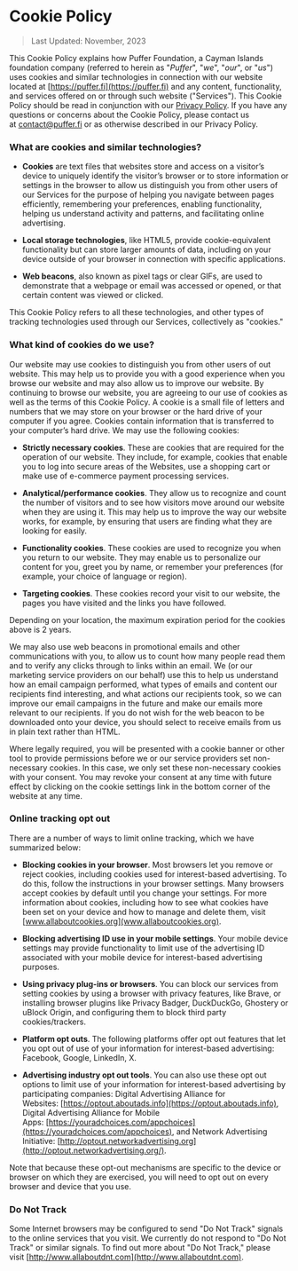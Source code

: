 # Cookie Policy

> Last Updated: November, 2023

This Cookie Policy explains how Puffer Foundation, a Cayman Islands foundation company (referred to herein as "_Puffer_", "_we_", "_our_", or "_us_") uses cookies and similar technologies in connection with our website located at [https://puffer.fi](https://puffer.fi) and any content, functionality, and services offered on or through such website ("Services"). This Cookie Policy should be read in conjunction with our [Privacy Policy](https://docs.puffer.fi/privacy-policy). If you have any questions or concerns about the Cookie Policy, please contact us at contact@puffer.fi or as otherwise described in our Privacy Policy.

### What are cookies and similar technologies?

- **Cookies** are text files that websites store and access on a visitor’s device to uniquely identify the visitor’s browser or to store information or settings in the browser to allow us distinguish you from other users of our Services for the purpose of helping you navigate between pages efficiently, remembering your preferences, enabling functionality, helping us understand activity and patterns, and facilitating online advertising.

- **Local storage technologies**, like HTML5, provide cookie-equivalent functionality but can store larger amounts of data, including on your device outside of your browser in connection with specific applications.

- **Web beacons**, also known as pixel tags or clear GIFs, are used to demonstrate that a webpage or email was accessed or opened, or that certain content was viewed or clicked.

This Cookie Policy refers to all these technologies, and other types of tracking technologies used through our Services, collectively as "cookies."

### What kind of cookies do we use?

Our website may use cookies to distinguish you from other users of out website. This may help us to provide you with a good experience when you browse our website and may also allow us to improve our website. By continuing to browse our website, you are agreeing to our use of cookies as well as the terms of this Cookie Policy. A cookie is a small file of letters and numbers that we may store on your browser or the hard drive of your computer if you agree. Cookies contain information that is transferred to your computer’s hard drive. We may use the following cookies:

- **Strictly necessary cookies**. These are cookies that are required for the operation of our website. They include, for example, cookies that enable you to log into secure areas of the Websites, use a shopping cart or make use of e-commerce payment processing services.

- **Analytical/performance cookies**. They allow us to recognize and count the number of visitors and to see how visitors move around our website when they are using it. This may help us to improve the way our website works, for example, by ensuring that users are finding what they are looking for easily.

- **Functionality cookies**. These cookies are used to recognize you when you return to our website. They may enable us to personalize our content for you, greet you by name, or remember your preferences (for example, your choice of language or region).

- **Targeting cookies**. These cookies record your visit to our website, the pages you have visited and the links you have followed.

Depending on your location, the maximum expiration period for the cookies above is 2 years.

We may also use web beacons in promotional emails and other communications with you, to allow us to count how many people read them and to verify any clicks through to links within an email. We (or our marketing service providers on our behalf) use this to help us understand how an email campaign performed, what types of emails and content our recipients find interesting, and what actions our recipients took, so we can improve our email campaigns in the future and make our emails more relevant to our recipients. If you do not wish for the web beacon to be downloaded onto your device, you should select to receive emails from us in plain text rather than HTML.

Where legally required, you will be presented with a cookie banner or other tool to provide permissions before we or our service providers set non-necessary cookies. In this case, we only set these non-necessary cookies with your consent. You may revoke your consent at any time with future effect by clicking on the cookie settings link in the bottom corner of the website at any time.

### Online tracking opt out

There are a number of ways to limit online tracking, which we have summarized below:

- **Blocking cookies in your browser**. Most browsers let you remove or reject cookies, including cookies used for interest-based advertising. To do this, follow the instructions in your browser settings. Many browsers accept cookies by default until you change your settings. For more information about cookies, including how to see what cookies have been set on your device and how to manage and delete them, visit [www.allaboutcookies.org](www.allaboutcookies.org).

- **Blocking advertising ID use in your mobile settings**. Your mobile device settings may provide functionality to limit use of the advertising ID associated with your mobile device for interest-based advertising purposes.

- **Using privacy plug-ins or browsers**. You can block our services from setting cookies by using a browser with privacy features, like Brave, or installing browser plugins like Privacy Badger, DuckDuckGo, Ghostery or uBlock Origin, and configuring them to block third party cookies/trackers.

- **Platform opt outs**. The following platforms offer opt out features that let you opt out of use of your information for interest-based advertising: Facebook, Google, LinkedIn, X.

- **Advertising industry opt out tools**. You can also use these opt out options to limit use of your information for interest-based advertising by participating companies: Digital Advertising Alliance for Websites: [https://optout.aboutads.info](https://optout.aboutads.info), Digital Advertising Alliance for Mobile Apps: [https://youradchoices.com/appchoices](https://youradchoices.com/appchoices), and Network Advertising Initiative: [http://optout.networkadvertising.org](http://optout.networkadvertising.org/).

Note that because these opt-out mechanisms are specific to the device or browser on which they are exercised, you will need to opt out on every browser and device that you use.

### Do Not Track

Some Internet browsers may be configured to send "Do Not Track" signals to the online services that you visit. We currently do not respond to "Do Not Track" or similar signals. To find out more about "Do Not Track," please visit [http://www.allaboutdnt.com](http://www.allaboutdnt.com).
